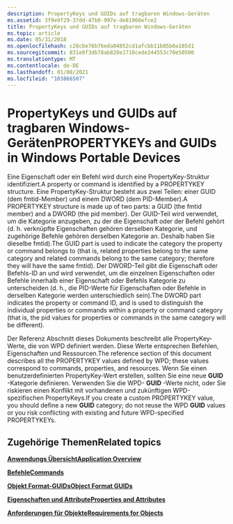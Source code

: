 ```yaml
---
description: PropertyKeys und GUIDs auf tragbaren Windows-Geräten
ms.assetid: 3f9e9f29-37dd-47b0-997e-de81966efce2
title: PropertyKeys und GUIDs auf tragbaren Windows-Geräten
ms.topic: article
ms.date: 05/31/2018
ms.openlocfilehash: c28cbe76b76eda04852cd1afcbb11b85b0a185d1
ms.sourcegitcommit: 831e8f3db78ab820e1710cede244553c70e50500
ms.translationtype: MT
ms.contentlocale: de-DE
ms.lasthandoff: 01/08/2021
ms.locfileid: "103866507"
---
```

# <a name="propertykeys-and-guids-in-windows-portable-devices"></a><span data-ttu-id="8a9fb-103">PropertyKeys und GUIDs auf tragbaren Windows-Geräten</span><span class="sxs-lookup"><span data-stu-id="8a9fb-103">PROPERTYKEYs and GUIDs in Windows Portable Devices</span></span>

<span data-ttu-id="8a9fb-104">Eine Eigenschaft oder ein Befehl wird durch eine PropertyKey-Struktur identifiziert.</span><span class="sxs-lookup"><span data-stu-id="8a9fb-104">A property or command is identified by a PROPERTYKEY structure.</span></span> <span data-ttu-id="8a9fb-105">Eine PropertyKey-Struktur besteht aus zwei Teilen: einer GUID (dem fmtid-Member) und einem DWORD (dem PID-Member).</span><span class="sxs-lookup"><span data-stu-id="8a9fb-105">A PROPERTYKEY structure is made up of two parts: a GUID (the fmtid member) and a DWORD (the pid member).</span></span> <span data-ttu-id="8a9fb-106">Der GUID-Teil wird verwendet, um die Kategorie anzugeben, zu der die Eigenschaft oder der Befehl gehört (d. h. verknüpfte Eigenschaften gehören derselben Kategorie, und zugehörige Befehle gehören derselben Kategorie an. Deshalb haben Sie dieselbe fmtid).</span><span class="sxs-lookup"><span data-stu-id="8a9fb-106">The GUID part is used to indicate the category the property or command belongs to (that is, related properties belong to the same category and related commands belong to the same category; therefore they will have the same fmtid).</span></span> <span data-ttu-id="8a9fb-107">Der DWORD-Teil gibt die Eigenschaft oder Befehls-ID an und wird verwendet, um die einzelnen Eigenschaften oder Befehle innerhalb einer Eigenschaft oder Befehls Kategorie zu unterscheiden (d. h., die PID-Werte für Eigenschaften oder Befehle in derselben Kategorie werden unterschiedlich sein).</span><span class="sxs-lookup"><span data-stu-id="8a9fb-107">The DWORD part indicates the property or command ID, and is used to distinguish the individual properties or commands within a property or command category (that is, the pid values for properties or commands in the same category will be different).</span></span>

<span data-ttu-id="8a9fb-108">Der Referenz Abschnitt dieses Dokuments beschreibt alle PropertyKey-Werte, die von WPD definiert werden. Diese Werte entsprechen Befehlen, Eigenschaften und Ressourcen.</span><span class="sxs-lookup"><span data-stu-id="8a9fb-108">The reference section of this document describes all the PROPERTYKEY values defined by WPD; these values correspond to commands, properties, and resources.</span></span> <span data-ttu-id="8a9fb-109">Wenn Sie einen benutzerdefinierten PropertyKey-Wert erstellen, sollten Sie eine neue **GUID** -Kategorie definieren. Verwenden Sie die WPD- **GUID** -Werte nicht, oder Sie riskieren einen Konflikt mit vorhandenen und zukünftigen WPD-spezifischen PropertyKeys.</span><span class="sxs-lookup"><span data-stu-id="8a9fb-109">If you create a custom PROPERTYKEY value, you should define a new **GUID** category; do not reuse the WPD **GUID** values or you risk conflicting with existing and future WPD-specified PROPERTYKEYs.</span></span>

## <a name="related-topics"></a><span data-ttu-id="8a9fb-110">Zugehörige Themen</span><span class="sxs-lookup"><span data-stu-id="8a9fb-110">Related topics</span></span>

<dl> <dt>

[<span data-ttu-id="8a9fb-111">**Anwendungs Übersicht**</span><span class="sxs-lookup"><span data-stu-id="8a9fb-111">**Application Overview**</span></span>](application-overview.md)
</dt> <dt>

[<span data-ttu-id="8a9fb-112">**Befehle**</span><span class="sxs-lookup"><span data-stu-id="8a9fb-112">**Commands**</span></span>](commands.md)
</dt> <dt>

[<span data-ttu-id="8a9fb-113">**Objekt Format-GUIDs**</span><span class="sxs-lookup"><span data-stu-id="8a9fb-113">**Object Format GUIDs**</span></span>](object-format-guids.md)
</dt> <dt>

[<span data-ttu-id="8a9fb-114">**Eigenschaften und Attribute**</span><span class="sxs-lookup"><span data-stu-id="8a9fb-114">**Properties and Attributes**</span></span>](properties-and-attributes.md)
</dt> <dt>

[<span data-ttu-id="8a9fb-115">**Anforderungen für Objekte**</span><span class="sxs-lookup"><span data-stu-id="8a9fb-115">**Requirements for Objects**</span></span>](requirements-for-objects.md)
</dt> </dl>

 

 



